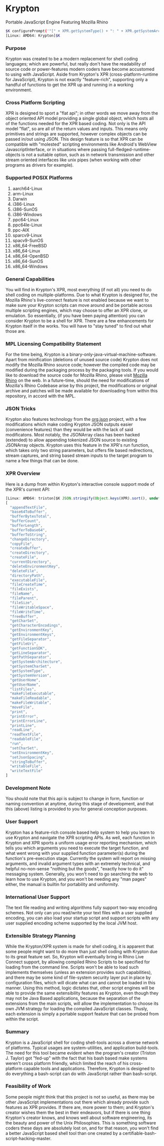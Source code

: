 # Krypton
Portable JavaScript Engine Featuring Mozilla Rhino

```sh
$K configurePrompt('"[" + XPR.getSystemType() + ": " + XPR.getSystemArchitecture().toUpperCase() + ": " + XPR.fileName(XPR.currentDirectory()) + "]$K "', true)
[Linux: AMD64: Krypton]$K 
```
### Purpose
Krypton was created to be a modern replacement for shell coding languages; which are powerful, but really don't have the readability of source code or power-features modern coders have become accustomed to using with JavaScript. Aside from Krypton's XPR (cross-platform-runtime for JavaScript), Krypton is not exactly "feature-rich", supporting only a handful of functions to get the XPR up and running in a working environment.

### Cross Platform Scripting
XPR is designed to sport a "flat api"; in other words we move away from the object oriented API model providing a single global object, which hosts all of the functions needed for the XPR based coding. Not only is the API model "flat", so are all of the return values and inputs. This means only primitives and strings are supported, however complex objects can be passed in/out using JSON. This design feature is so that XPR can be compatible with "molested" scripting environments like Android's WebView JavascriptInterface, or in situations where passing full-fledged-runtime-objects is not a suitable option, such as in network transmission and other stream oriented interfaces like unix pipes (when working with other programs as drivers for example).

### Supported POSIX Platforms

 1. aarch64-Linux
 2. arm-Linux
 3. Darwin
 4. i386-Linux
 5. i386-SunOS
 6. i386-Windows
 7. ppc64-Linux
 8. ppc64le-Linux
 9. ppc-AIX
10. sparcv9-Linux
11. spacv9-SunOS
12. x86_64-FreeBSD
13. x86_64-Linux
14. x86_64-OpenBSD
15. x86_64-SunOS
16. x86_64-Windows

### General Capabilities
You will find in Krypton's XPR, most everything (if not all) you need to do shell coding on multiple-platforms. Due to what Krypton is designed for, the Mozilla Rhino's live-connect feature is not enabled because we want to make sure your Krypton scripts can move around and be portable across multiple scripting engines, which may choose to offer an XPR clone, or emulation. So essentially, (if you have been paying attention) you can consider Krypton to be a shell for XPR. There are a few enhancements for Krypton itself in the works. You will have to "stay tuned" to find out what those are.

### MPL Licensing Compatibility Statement
For the time being, Krypton is a binary-only-java-virtual-machine-software. Apart from minification (deletions of unused source code) Krypton does not modify the Mozilla Rhino source code; however the compiled code may be modified during the packaging process by the packaging tools. If you would like to download the source code for Mozilla Rhino, please visit [Mozilla Rhino](https://developer.mozilla.org/en-US/docs/Mozilla/Projects/Rhino) on the web. In a future-time, should the need for modifications of Mozilla's Rhino Codebase arise by this project, the modifications or original archive and patches will be made available for downloading from within this repository, in accord with the MPL.

### JSON Tricks
Krypton also features technology from the [org.json](https://github.com/stleary/JSON-java) project, with a few modifications which make coding Krypton JSON outputs easier (convenience features) than they would be with the lack of said modificatons. Most notably, the JSONArray class has been hacked (extended) to allow appending tokenized JSON source to existing JSONArray objects. Krypton uses this feature in the XPR's run function, which takes only two string parameters, but offers file based redirections, stream captures, and string based stream inputs to the target program to name a few things that can be done.

### XPR Overview
Here is a dump from within Krypton's interactive console support mode of the XPR's current API:

```javascript
[Linux: AMD64: triston]$K JSON.stringify(Object.keys(XPR).sort(), undefined, 2)
[
  "appendTextFile",
  "base64ToBuffer",
  "bufferBytesTotal",
  "bufferCount",
  "bufferLength",
  "bufferToBase64",
  "bufferToString",
  "changeDirectory",
  "copyFile",
  "createBuffer",
  "createDirectory",
  "createFile",
  "currentDirectory",
  "deleteEnvironmentKey",
  "deleteFile",
  "directoryPath",
  "executableFile",
  "fileCreateTime",
  "fileExists",
  "fileName",
  "fileParent",
  "fileSize",
  "fileWritableSpace",
  "fileWriteTime",
  "freeBuffer",
  "getCharSet",
  "getCharacterEncodings",
  "getEnvironmentKey",
  "getEnvironmentKeys",
  "getFileSeparator",
  "getFileUri",
  "getFunctionSDK",
  "getLineSeparator",
  "getPathSeparator",
  "getSystemArchitecture",
  "getSystemCharSet",
  "getSystemType",
  "getSystemVersion",
  "getUserHome",
  "getUserName",
  "listFiles",
  "makeFileExecutable",
  "makeFileReadable",
  "makeFileWritable",
  "moveFile",
  "print",
  "printError",
  "printErrorLine",
  "printLine",
  "readLine",
  "readTextFile",
  "readableFile",
  "run",
  "setCharSet",
  "setEnvironmentKey",
  "setJsonSpacing",
  "stringToBuffer",
  "writableFile",
  "writeTextFile"
]
```

### Development Note
You should note that this api is subject to change in form, function or naming convention at anytime, during this stage of development, and that this (above) listing is provided to you for general conception purposes.

### User Support
Krypton has a feature-rich console based help system to help you learn to use Krypton and navigate the XPR scripting APIs. As well, each function in Krypton and XPR sports a uniform usage error reporting mechanism, which tells you which arguments you need to execute the target function, and what went wrong with your supplied function parameter(s) during the function's pre-execution stage. Currently the system will report on missing arguments, and invalid argument types with an extremely technical, and helpful no-non-sense "nothing but the goods", "exactly how to do it" messaging system. Generally, you won't need to go searching the web to learn how to use Krypton, and you won't be needing any "man pages" either, the manual is builtin for portability and uniformity.

### International User Support
The text file reading and writing algorithms fully support two-way encoding schemes. Not only can you read/write your text files with a user supplied encoding, you can also load your startup script and support scripts with any user supplied encoding scheme supported by the local JVM host.

### Extensible Strategy Planning
While the Krypton/XPR system is made for shell coding, it is apparent that some people might want to do more than just shell coding with Krypton due to its great feature set. So, Krypton will eventually bring in Rhino Live Connect support, by allowing compiled Rhino Scripts to be specified for loading from the command line. Scripts won't be able to load such implements themselves (unless an extension provides such capabilities), and there may be some kind of file-system security layer put in place by configuration files, which will dicate what can and cannot be loaded in this manner. Using this method, logic dictates that, other script engines will be able to provide the same extensibility features as Krypton, even though they may not be Java Based applications, because the separation of the extensions from the main scripts, will allow the implementation to choose its own JVM strategy for loading the compiled JavaScript classes. Thusly, each extension is simply a portable support feature that can be probed from within the script.

### Summary
Krypton is a JavaScript shell for coding shell-tools across a diverse network of platforms. Typical usages are system-utilities, and application build-tools. The need for this tool became evident when the program's creator (Triston J. Taylor) got "fed-up" with the fact that his bash based make systems weren't cross platform friendly, which limited the reach of his cross-platform capable tools and applications. Therefore, Krypton is designed to do everything a bash-script can do with JavaScript rather than bash-script.

### Feasibility of Work
Some people might think that this project is not so useful, as there may be other JavaScript implementations out there which already provide such features as XPR provides. If there are, more power to them; and Krypton's creator wishes them the best in their endeavors, but if there is one thing Krypton's creator knows, and knows well about software engineering, its the beauty and power of the Unix Philosophies. This is something software coders these days are absolutely lost on, and for that reason, you won't find a better JavaScript based shell tool than one created by a certifiable-bash-script-hacking-master.
